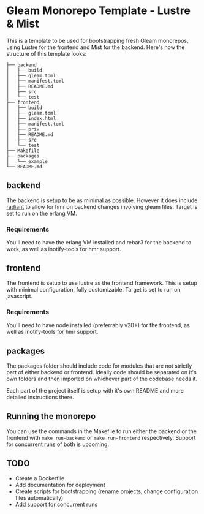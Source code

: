 # Gleam Monorepo Template - Lustre & Mist
This is a template to be used for bootstrapping fresh Gleam monorepos, using Lustre for the frontend and Mist for the backend. Here's how the structure of this template looks: 

```
├── backend
│   ├── build
│   ├── gleam.toml
│   ├── manifest.toml
│   ├── README.md
│   ├── src
│   └── test
├── frontend
│   ├── build
│   ├── gleam.toml
│   ├── index.html
│   ├── manifest.toml
│   ├── priv
│   ├── README.md
│   ├── src
│   └── test
├── Makefile
├── packages
│   └── example
└── README.md
```
## backend

The backend is setup to be as minimal as possible. However it does include [radiant](https://github.com/pta2002/gleam-radiate) to allow for hmr on backend changes involving gleam files. Target is set to run on the erlang VM.

### Requirements

You'll need to have the erlang VM installed and rebar3 for the backend to work, as well as inotify-tools for hmr support.

## frontend

The frontend is setup to use lustre as the frontend framework. This is setup with minimal configuration, fully customizable. Target is set to run on javascript.

### Requirements

You'll need to have node installed (preferrably v20+) for the frontend, as well as inotify-tools for hmr support.

## packages

The packages folder should include code for modules that are not strictly part of either backend or frontend. Ideally code should be separated on it's own folders and then imported on whichever part of the codebase needs it.

Each part of the project itself is setup with it's own README and more detailed instructions there.

## Running the monorepo

You can use the commands in the Makefile to run either the backend or the frontend with `make run-backend` or `make run-frontend` respectively. Support for concurrent runs of both is upcoming.

## TODO

- Create a Dockerfile
- Add documentation for deployment
- Create scripts for bootstrapping (rename projects, change configuration files automatically)
- Add support for concurrent runs
